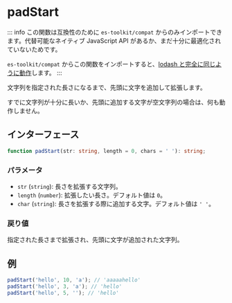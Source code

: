 # padStart

::: info
この関数は互換性のために `es-toolkit/compat` からのみインポートできます。代替可能なネイティブ JavaScript API があるか、まだ十分に最適化されていないためです。

`es-toolkit/compat` からこの関数をインポートすると、[lodash と完全に同じように動作](../../../compatibility.md)します。
:::

文字列を指定された長さになるまで、先頭に文字を追加して拡張します。

すでに文字列が十分に長いか、先頭に追加する文字が空文字列の場合は、何も動作しません。

## インターフェース

```typescript
function padStart(str: string, length = 0, chars = ' '): string;
```

### パラメータ

- `str` (`string`): 長さを拡張する文字列。
- `length` (`number`): 拡張したい長さ。デフォルト値は `0`。
- `char` (`string`): 長さを拡張する際に追加する文字。デフォルト値は `' '`。

### 戻り値

指定された長さまで拡張され、先頭に文字が追加された文字列。

## 例

```javascript
padStart('hello', 10, 'a'); // 'aaaaahello'
padStart('hello', 3, 'a'); // 'hello'
padStart('hello', 5, ''); // 'hello'
```
